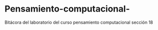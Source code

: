 # Pensamiento-computacional-
Bitácora del laboratorio del curso pensamiento computacional sección 18 
